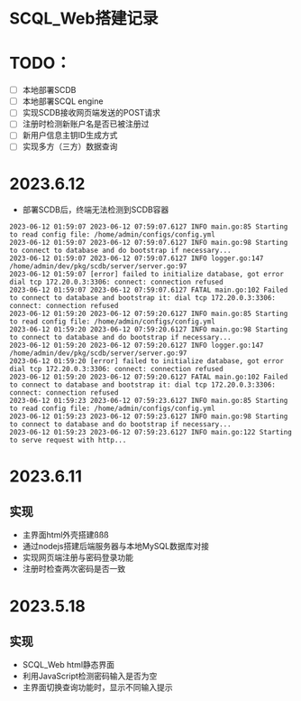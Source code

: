 # SCQL_Web搭建记录
# TODO：
- [ ] 本地部署SCDB
- [ ] 本地部署SCQL engine
- [ ] 实现SCDB接收网页端发送的POST请求
- [ ] 注册时检测新账户名是否已被注册过
- [ ] 新用户信息主钥ID生成方式
- [ ] 实现多方（三方）数据查询

# 2023.6.12
- 部署SCDB后，终端无法检测到SCDB容器
```
2023-06-12 01:59:07 2023-06-12 07:59:07.6127 INFO main.go:85 Starting to read config file: /home/admin/configs/config.yml
2023-06-12 01:59:07 2023-06-12 07:59:07.6127 INFO main.go:98 Starting to connect to database and do bootstrap if necessary...
2023-06-12 01:59:07 2023-06-12 07:59:07.6127 INFO logger.go:147 /home/admin/dev/pkg/scdb/server/server.go:97
2023-06-12 01:59:07 [error] failed to initialize database, got error dial tcp 172.20.0.3:3306: connect: connection refused
2023-06-12 01:59:07 2023-06-12 07:59:07.6127 FATAL main.go:102 Failed to connect to database and bootstrap it: dial tcp 172.20.0.3:3306: connect: connection refused
2023-06-12 01:59:20 2023-06-12 07:59:20.6127 INFO main.go:85 Starting to read config file: /home/admin/configs/config.yml
2023-06-12 01:59:20 2023-06-12 07:59:20.6127 INFO main.go:98 Starting to connect to database and do bootstrap if necessary...
2023-06-12 01:59:20 2023-06-12 07:59:20.6127 INFO logger.go:147 /home/admin/dev/pkg/scdb/server/server.go:97
2023-06-12 01:59:20 [error] failed to initialize database, got error dial tcp 172.20.0.3:3306: connect: connection refused
2023-06-12 01:59:20 2023-06-12 07:59:20.6127 FATAL main.go:102 Failed to connect to database and bootstrap it: dial tcp 172.20.0.3:3306: connect: connection refused
2023-06-12 01:59:23 2023-06-12 07:59:23.6127 INFO main.go:85 Starting to read config file: /home/admin/configs/config.yml
2023-06-12 01:59:23 2023-06-12 07:59:23.6127 INFO main.go:98 Starting to connect to database and do bootstrap if necessary...
2023-06-12 01:59:23 2023-06-12 07:59:23.6127 INFO main.go:122 Starting to serve request with http...
```
# 2023.6.11
## 实现
- 主界面html外壳搭建ßßß
- 通过nodejs搭建后端服务器与本地MySQL数据库对接
- 实现网页端注册与密码登录功能
- 注册时检查两次密码是否一致
# 2023.5.18
## 实现
- SCQL_Web html静态界面
- 利用JavaScript检测密码输入是否为空
- 主界面切换查询功能时，显示不同输入提示
